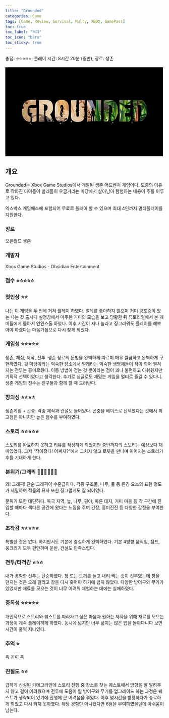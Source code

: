 ```yaml
---
title: "Grounded"
categories: Game
tags: [Game, Review, Survival, Multy, XBOX, GamePass]
toc: true
toc_label: "목차"
toc_icon: "bars"
toc_sticky: true
---
```


총점: ⭐⭐⭐⭐⭐, 플레이 시간: 8시간 20분 (중반), 장르: 생존

![](/assets/images/grounded.webp)

## 개요

Grounded는 Xbox Game Studios에서 개발된 생존 어드벤처 게임이다. 모종의 이유로 작아진 아이들이 벌레들이 우글거리는 마당에서 살아남아 탐험하는 내용이 주를 이루고 있다.

엑스박스 게임패스에 포함되어 무료로 플레이 할 수 있으며 최대 4인까지 멀티플레이를 지원한다.

### 장르

오픈월드 생존

### 개발자

Xbox Game Studios - Obsidian Entertainment

### 점수 ⭐⭐⭐⭐⭐

### 첫인상 ⭐⭐

나는 이 게임을 두 번에 거쳐 플레이 하였다. 벌레를 좋아하지 않으며 거미 공포증이 있는 나는 첫 출시때 설정창에서 마주한 거미의 모습을 보고 당황한 뒤 튜토리얼에서 본 개미들에게 쫄아서 언인스톨 하였다. 이후 시간이 지나 놀라고 징그러워도 플레이를 해보아야 하겠다는 마음가짐으로 다시 찾게 되었다.

### 게임성 ⭐⭐⭐⭐⭐

생존, 채집, 제작, 전투. 생존 장르의 문법을 완벽하게 따르며 매우 깔끔하고 완벽하게 구현하였다. 뒷 마당이라는 익숙한 장소에서 벌래라는 익숙한 생명체들이 적이 되어 펼쳐지는 전투는 흥미로웠다. 이동 방법이 걷는 것 뿐이라는 점이 꽤나 불편하고 아쉬웠지만 기획적 선택이었다고 생각한다. 추가로 싱글로도 재밌는 게임을 멀티로 즐길 수 있다니. 생존 게임의 진수는 친구들과 함께 할 때 드러난다.

### 창의성 ⭐⭐⭐⭐

생존게임 + 곤충. 각종 제작과 건설도 들어있다. 곤충을 베이스로 선택했다는 것에서 최고점은 아니지만 높은 점수를 부여하였다.

### 스토리 ⭐⭐⭐⭐⭐

스토리를 완료하지 못하고 리뷰를 작성하게 되었지만 중반까지의 스토리는 예상보다 재미있었다. 그저 “작아졌다! 어쩌지?”에서 그치지 않고 로봇을 만나며 이어지는 스토리가 후를 기대하게 한다.

### 분위기/그래픽 💎💎💎💎💎💎

와! 그래픽! 단순 그래픽이 수준급이다. 각종 구조물, 나무, 풀 등 환경 요소의 표현 정도가 세밀하며 적들의 묘사 또한 징그럽게도 잘 되어있다.

분위기 또한 대단하다. 독극 지역, 늪, 나무, 평야, 마른 대지, 거미 마을 등 각 구간에 진입할 때마다 색다른 공간에 왔다는 느낌을 주며 긴장, 흥미진진 등 다양한 감정을 부여한다.

### 조작감 ⭐⭐⭐⭐⭐

특별한 것은 없다. 하지만서도 기본에 충실하게 완벽하였다. 기본 4방향 움직임, 점프, 웅크리기 모두 편안하며 운반, 건설도 만족스럽다.

### 전투/타격감 ⭐⭐⭐

내가 경험한 전투는 단순하였다. 창 또는 도끼를 들고 내리 찍는 것이 전부였는데 창을 던지는 것은 오래 걸리고 창을 다시 줒어야 하기에 쉽지 않았다. 다양한 방어구와 무기가 있었지만 재료를 모으는 것이 너무 어려워 체험하는 데에는 실패하였다.

### 중독성 ⭐⭐⭐⭐⭐

개인적으로 스토리와 퀘스트를 따라가고 싶은 마음과 원하는 제작을 위해 재료를 모으는 과정이 계속 플레이하게 하였다. 동시에 넓지만 너무 넓지는 않은 맵을 돌아다니다 보면 시간이 훌쩍 지나있다.

### 추억 ⭐

윽 거미 윽

### 친절도 ⭐⭐

급하게 신설된 카테고리인데 스토리 진행 중 장소를 찾는 퀘스트에서 방향을 잘 알려주지 않고 걸이 어려웠으며 전투에 도움이 될 방어구와 무기를 업그레이드 하는 과정은 퀘스트가 생략되어 있기에 진행에 큰 어려움을 겪었다. 이후 몇시간을 방황하다가 종료하게 되었고 다시 켜지 못하였다. 해당 경험만 아니었다면 6점을 부여하였을텐데 아쉬움이 남는다.
